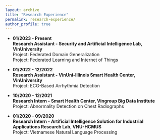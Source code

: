 ```yaml
---
layout: archive
title: "Research Experience"
permalink: research-experience/
author_profile: true
---
```


* **01/2023 - Present**<br />
**Research Assistant - Security and Artificial Intelligence Lab, VinUniversity**<br />
Project: Federated Domain Generalization<br />
Project: Federated Learning and Internet of Things

* **01/2022 - 12/2022**<br />
**Research Assistant - VinUni-Illinois Smart Health Center, VinUniversity**<br />
Project: ECG-Based Arrhythmia Detection

* **10/2020 - 12/2021**<br />
**Research Intern - Smart Health Center, Vingroup Big Data Institute**<br />
Project: Abnormality Detection on Chest Radiographs

* **01/2020 - 09/2020**<br />
**Research Intern - Artificial Intelligence Solution for Industrial Applications Research Lab, VNU-HCMUS**<br />
Project: Vietnamese Natural Language Processing